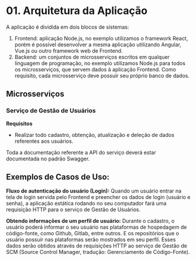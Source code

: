 # 01. Arquitetura da Aplicação

A aplicação é dividida em dois blocos de sistemas: 
1. Frontend: aplicação Node.js, no exemplo utilizamos o framework React, porém é possível desenvolver a mesma aplicação utilizando Angular, Vue.js ou outro framework web de Frontend.
2. Backend: um conjuntos de microsserviços escritos em qualquer linguagem de programação, no exemplo utilizamos Node.js para todos os microsserviços, que servem dados à aplicação Frontend. Como requisito, cada microsserviço deve possuir seu próprio banco de dados.

## Microsserviços

### Serviço de Gestão de Usuários

**Requisitos**
- Realizar todo cadastro, obtenção, atualização e deleção de dados referentes aos usuários.

Toda a documentação referente a API do serviço deverá estar documentada no padrão Swagger.

## Exemplos de Casos de Uso:

**Fluxo de autenticação do usuário (Login):**
Quando um usuário entrar na tela de login servida pelo Frontend e preencher os dados de login (usuário e senha), a aplicação estática rodando no seu computador fará uma requisição HTTP para o serviço de Gestão de Usuários.

**Obtendo informações de um perfil de usuário:**
Durante o cadastro, o usuário poderá informar o seu usuário nas plataformas de hospedagem de código-fonte, como Github, Gitlab, entre outros. E os repositórios que o usuário possuir nas plataformas serão mostrados em seu perfil. Esses dados serão obtidos através de requisições HTTP ao serviço de Gestão de SCM (Source Control Manager, tradução: Gerenciamento de Código-Fonte).
